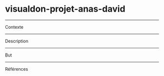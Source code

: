 # visualdon-projet-anas-david
--------------------------------------------------------------------
Contexte


--------------------------------------------------------------------
Description


--------------------------------------------------------------------
But


--------------------------------------------------------------------
Références